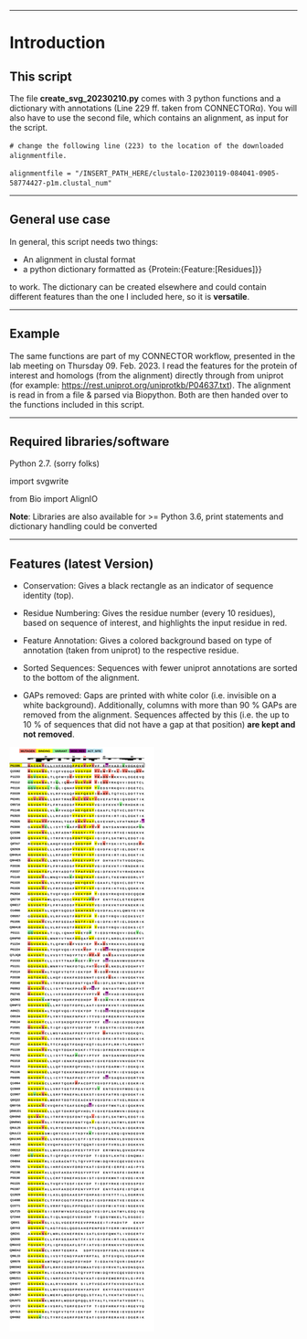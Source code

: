 ___
# Introduction
## This script
The file **create_svg_20230210.py** comes with 3 python functions and a dictionary with annotations (Line 229 ff. taken from CONNECTORα).
You will also have to use the second file, which contains an alignment, as input for the script.

`# change the following line (223) to the location of the downloaded alignmentfile.`

`alignmentfile = "/INSERT_PATH_HERE/clustalo-I20230119-084041-0905-58774427-p1m.clustal_num"`	
___
## General use case
In general, this script needs two things: 
* An alignment in clustal format 
* a python dictionary formatted as {Protein:{Feature:\[Residues]}} 

to work. The dictionary can be created elsewhere and could contain different features than the one I included here, so it is **versatile**.

___
## Example
The same functions are part of my CONNECTOR workflow, presented in the lab meeting on Thursday 09. Feb. 2023.
I read the features for the protein of interest and homologs (from the alignment) directly through from uniprot (for example: https://rest.uniprot.org/uniprotkb/P04637.txt).
The alignment is read in from a file & parsed via Biopython. Both are then handed over to the functions included in this script.

___
## Required libraries/software

Python 2.7. (sorry folks)

import svgwrite

from Bio import AlignIO

**Note**: Libraries are also available for >= Python 3.6, print statements and dictionary handling could be converted 

___
## Features (latest Version)

- Conservation: Gives a black rectangle as an indicator of sequence identity (top).

- Residue Numbering: Gives the residue number (every 10 residues), based on sequence of interest, and highlights the input residue in red.

- Feature Annotation: Gives a colored background based on type of annotation (taken from uniprot) to the respective residue.

- Sorted Sequences: Sequences with fewer uniprot annotations are sorted to the bottom of the alignment.

- GAPs removed: Gaps are printed with white color (i.e. invisible on a white background). Additionally, columns with more than 90 % GAPs are removed from the alignment. Sequences affected by this (i.e. the up to 10 % of sequences that did not have a gap at that position) **are kept and not removed**. 



<img src="https://github.com/russelllab/kinaseResistance/blob/bb35c9fb85daf276d0cffc44edae6f7622b676ca/Create_SVG/Version2/sequence.svg?sanitize=true">

